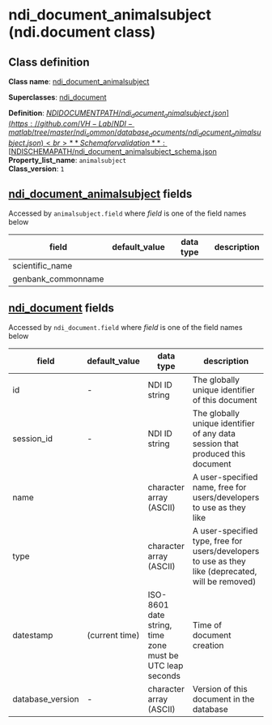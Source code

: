 # ndi_document_animalsubject (ndi.document class)

## Class definition

**Class name**: [ndi_document_animalsubject](ndi_document_animalsubject.md)

**Superclasses**: [ndi_document](ndi_document.md)

**Definition**: [$NDIDOCUMENTPATH/ndi_document_animalsubject.json](https://github.com/VH-Lab/NDI-matlab/tree/master/ndi_common/database_documents/ndi_document_animalsubject.json)<br>
**Schema for validation**: [$NDISCHEMAPATH/ndi_document_animalsubject_schema.json](https://github.com/VH-Lab/NDI-matlab/tree/master/ndi_common/schema_documents/ndi_document_animalsubject_schema.json)<br>
**Property_list_name**: `animalsubject`<br>
**Class_version**: `1`<br>


## [ndi_document_animalsubject](ndi_document_animalsubject.md) fields

Accessed by `animalsubject.field` where *field* is one of the field names below

| field | default_value | data type | description |
| --- | --- | --- | --- |
| scientific_name |  |  |  |
| genbank_commonname |  |  |  |


## [ndi_document](ndi_document.md) fields

Accessed by `ndi_document.field` where *field* is one of the field names below

| field | default_value | data type | description |
| --- | --- | --- | --- |
| id | - | NDI ID string | The globally unique identifier of this document |
| session_id | - | NDI ID string | The globally unique identifier of any data session that produced this document |
| name |  | character array (ASCII) | A user-specified name, free for users/developers to use as they like |
| type |  | character array (ASCII) | A user-specified type, free for users/developers to use as they like (deprecated, will be removed) |
| datestamp | (current time) | ISO-8601 date string, time zone must be UTC leap seconds | Time of document creation |
| database_version | - | character array (ASCII) | Version of this document in the database |


